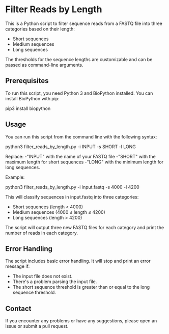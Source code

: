# Filter Reads by Length

This is a Python script to filter sequence reads from a FASTQ file into three categories based on their length:

- Short sequences
- Medium sequences
- Long sequences

The thresholds for the sequence lengths are customizable and can be passed as command-line arguments.

## Prerequisites

To run this script, you need Python 3 and BioPython installed. You can install BioPython with pip:

pip3 install biopython

## Usage

You can run this script from the command line with the following syntax:


python3 filter_reads_by_length.py -i INPUT -s SHORT -l LONG


Replace:
-"INPUT" with the name of your FASTQ file
-"SHORT" with the maximum length for short sequences
-"LONG" with the minimum length for long sequences.

Example:

python3 filter_reads_by_length.py -i input.fastq -s 4000 -l 4200


This will classify sequences in input.fastq into three categories:

- Short sequences (length < 4000)
- Medium sequences (4000 ≤ length ≤ 4200)
- Long sequences (length > 4200)

The script will output three new FASTQ files for each category and print the number of reads in each category.

## Error Handling

The script includes basic error handling. It will stop and print an error message if:

- The input file does not exist.
- There's a problem parsing the input file.
- The short sequence threshold is greater than or equal to the long sequence threshold.

## Contact

If you encounter any problems or have any suggestions, please open an issue or submit a pull request.

